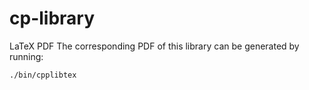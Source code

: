# cp-library

LaTeX PDF
The corresponding PDF of this library can be generated by running:

```./bin/cpplibtex```
